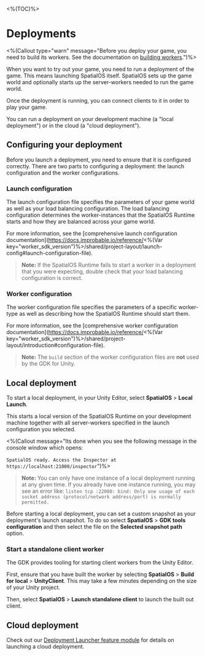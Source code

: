 <%(TOC)%>

# Deployments

<%(Callout type="warn" message="Before you deploy your game, you need to build its workers. See the documentation on [building workers]({{urlRoot}}/modules/build-system/editor-menu).")%>

When you want to try out your game, you need to run a deployment of the game. This means launching SpatialOS itself. SpatialOS sets up the game world and optionally starts up the server-workers needed to run the game world.

Once the deployment is running, you can connect clients to it in order to play your game.

You can run a deployment on your development machine (a "local deployment") or in the cloud (a "cloud deployment").

## Configuring your deployment

Before you launch a deployment, you need to ensure that it is configured correctly. There are two parts to configuring a deployment: the launch configuration and the worker configurations.

### Launch configuration

The launch configuration file specifies the parameters of your game world as well as your load balancing configuration. The load balancing configuration determines the worker-instances that the SpatialOS Runtime starts and how they are balanced across your game world.

For more information, see the [comprehensive launch configuration documentation](https://docs.improbable.io/reference/<%(Var key="worker_sdk_version")%>/shared/project-layout/launch-config#launch-configuration-file).

> **Note:** If the SpatialOS Runtime fails to start a worker in a deployment that you were expecting, double check that your load balancing configuration is correct.

### Worker configuration

The worker configuration file specifies the parameters of a specific worker-type as well as describing how the SpatialOS Runtime should start them. 

For more information, see the [comprehensive worker configuration documentation](https://docs.improbable.io/reference/<%(Var key="worker_sdk_version")%>/shared/project-layout/introduction#configuration-file).

> **Note:** The `build` section of the worker configuration files are **not** used by the GDK for Unity.

## Local deployment

To start a local deployment, in your Unity Editor, select **SpatialOS** > **Local Launch**.

This starts a local version of the SpatialOS Runtime on your development machine together with all server-workers specified in the launch configuration you selected.

<%(Callout message="Its done when you see the following message in the console window which opens:<br/><br/>```SpatialOS ready. Access the Inspector at https://localhost:21000/inspector```")%>

> **Note:** You can only have one instance of a local deployment running at any given time. If you already have one instance running, you may see an error like: `listen tcp :22000: bind: Only one usage of each socket address (protocol/network address/port) is normally permitted.`

Before starting a local deployment, you can set a custom snapshot as your deployment's launch snapshot. To do so select **SpatialOS** > **GDK tools configuration** and then select the file on the **Selected snapshot path** option.

### Start a standalone client worker

The GDK provides tooling for starting client workers from the Unity Editor.

First, ensure that you have built the worker by selecting **SpatialOS** > **Build for local** > **UnityClient**. This may take a few minutes depending on the size of your Unity project.

Then, select **SpatialOS** > **Launch standalone client** to launch the built out client.

## Cloud deployment

Check out our [Deployment Launcher feature module]({{urlRoot}}/modules/deployment-launcher/overview) for details on launching a cloud deployment.
